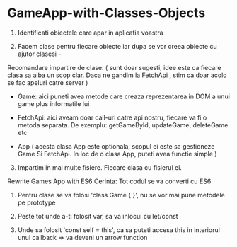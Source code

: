 # GameApp-with-Classes-Objects

1. Identificati obiectele care apar in aplicatia voastra

2. Facem clase pentru fiecare obiecte iar dupa se vor creea obiecte cu ajutor clasesi - 

Recomandare impartire de clase: ( sunt doar sugesti, idee este ca fiecare clasa sa aiba un scop clar. Daca ne gandim la FetchApi , stim ca doar acolo se fac apeluri catre server )

- Game: aici puneti avea metode care creaza reprezentarea in DOM a unui game plus informatile lui

- FetchApi: aici aveam doar call-uri catre api nostru, fiecare va fi o metoda separata. De exemplu: getGameById, updateGame, deleteGame etc

- App ( acesta clasa App este optionala, scopul ei este sa gestioneze Game Si FetchApi. In loc de o clasa App, puteti avea functie simple )

3. Impartim in mai multe fisiere. Fiecare clasa cu fisierul ei.


Rewrite Games App with ES6
Cerinta: Tot codul se va converti cu ES6

1. Pentru clase se va folosi 'class Game  { }', nu se vor mai pune metodele pe prototype

2. Peste tot unde a-ti folosit var, sa va inlocui cu let/const

3. Unde sa folosit 'const self = this', ca sa puteti accesa this in interiorul unui callback => va deveni un arrow function
